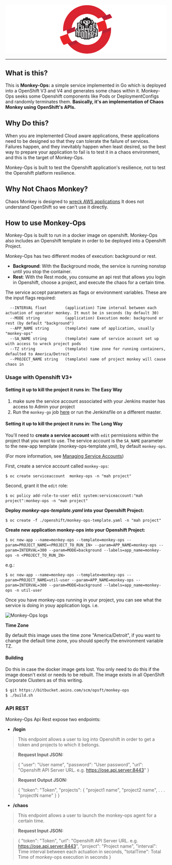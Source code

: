 ![Project Logo](./resources/images/chaosmonkey-OCP.png )

***

## What is this?

This is **Monkey-Ops:** a simple service implemented in Go which is deployed into a OpenShift V3 and V4 and generates some chaos within it. Monkey-Ops seeks some Openshift components like Pods or DeploymentConfigs and randomly terminates them.
**Basically, it's an implementation of Chaos Monkey using OpenShift's APIs.**

## Why Do this?

When you are implemented Cloud aware applications, these applications need to be designed so that they can tolerate the failure of services. Failures happen, and they inevitably happen when least desired, so the best way to prepare your application to fail is to test it in a chaos environment, and this is the target of Monkey-Ops.

Monkey-Ops is built to test the Openshift application's resilience, not to test the Openshift platform resilience.

## Why Not Chaos Monkey?

Chaos Monkey is designed to [wreck AWS applications](https://github.com/Netflix/SimianArmy/wiki/Quick-Start-Guide)
It does not understand OpenShift so we can't use it directly.

## How to use Monkey-Ops

Monkey-Ops is built to run in a docker image on openshift. Monkey-Ops also includes an Openshift template in order to be deployed into a Openshift Project.

Monkey-Ops has two different modes of execution: background or rest.

* **Background**: With the Background mode, the service is running nonstop until you stop the container.
* **Rest**: With the Rest mode, you consume an api rest that allows you login in Openshift, choose a project, and execute the chaos for a certain time.

The service accept parameters as flags or environment variables. These are the input flags required:

      --INTERVAL float        (application) Time interval between each actuation of operator monkey. It must be in seconds (by default 30)
      --MODE string           (application) Execution mode: background or rest (by default "background")
      --APP_NAME string       (template) name of application, usually "monkey-ops"
      --SA_NAME string        (template) name of service account set up with access to wreck project pods
      --TZ string             (template) time zone for running containers, defaulted to America/Detroit
      --PROJECT_NAME string   (template) name of project monkey will cause chaos in


### Usage with Openshift V3+


#### Setting it up to kill the project it runs in: The Easy Way
1. make sure the service account associated with your Jenkins master has access to Admin your project
2. Run the `monkey-go` job [here](https://jenkins-build.aoins.com/job/Build/job/OpenShift/job/monkey-go/) or run the Jenkinsfile on a different master.

#### Setting it up to kill the project it runs in: The Long Way
You'll need to **create a service account** with `edit` permissions within the project that you want to use. The service account is the `SA_NAME` parameter to the new-app template (monkey-ops-template.yml), by default `monkey-ops`.

(For more information, see [Managing Service Accounts](https://docs.openshift.org/latest/admin_guide/service_accounts.html#admin-managing-service-accounts))

First, create a service account called `monkey-ops`:

	$ oc create serviceaccount  monkey-ops -n "mah project"

Second, grant it the `edit` role:

	$ oc policy add-role-to-user edit system:serviceaccount:"mah project":monkey-ops -n "mah project"

**Deploy *monkey-ops-template.yaml* into your Openshift Project:**

	$ oc create -f ./openshift/monkey-ops-template.yaml -n "mah project"

**Create new  application monkey-ops into your Openshift Project:**

	$ oc new-app --name=monkey-ops --template=monkey-ops --param=PROJECT_NAME=<PROJECT_TO_RUN_IN> --param=APP_NAME=monkey-ops --param=INTERVAL=300 --param=MODE=background --labels=app_name=monkey-ops -n <PROJECT_TO_RUN_IN>

e.g.:

	$ oc new-app --name=monkey-ops --template=monkey-ops --param=PROJECT_NAME=util-user --param=APP_NAME=monkey-ops --param=INTERVAL=300 --param=MODE=background --labels=app_name=monkey-ops -n util-user

Once you have monkey-ops running in your project, you can see what the service is doing in youy application logs. i.e.

![Monkey-Ops logs](resources/images/logs.JPG)

**Time Zone**

By default this image uses the time zone "America/Detroit", if you want to change the default time zone, you should specify the environment variable TZ.

#### Building
Do this in case the docker image gets lost. You only need to do this if the image doesn't exist or needs to be rebuilt. The image exists in all OpenShift Corporate Clusters as of this writing.

	$ git https://bitbucket.aoins.com/scm/opsft/monkey-ops
	$ ./build.sh

### API REST

Monkey-Ops Api Rest expose two endpoints:

* **/login**

>This endpoint allows a user to log into Openshift in order to get a token and  projects to which it belongs.


>**Request Input JSON:**


>{
>     "user": "User name",
>     "password": "User password",
>     "url": "Openshift API Server URL. e.g. https://ose.api.server:8443"
> }

>**Request Output JSON:**

>	{
>     "token": "Token",
>     "projects": {
>    	 "project1 name",
>    	 "project2 name",
>    	 .
>    	 .
>    	 .
>    	 "projectN name"
>    	 }
>}	 


* **/chaos**

>This endpoint allows a user to launch the monkey-ops agent for a certain time.

>**Request Input JSON:**

>	{
>     "token": "Token",
>     "url": "Openshift API Server URL. e.g. https://ose.api.server:8443",
>     "project": "Project name",
>     "interval": Time interval between each actuation in seconds,
>     "totalTime": Total Time of monkey-ops execution in seconds
>	}

